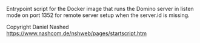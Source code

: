 Entrypoint script for the Docker image that runs the Domino server in listen mode on port 1352 for remote server setup when the server.id is missing.

Copyright Daniel Nashed https://www.nashcom.de/nshweb/pages/startscript.htm
